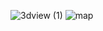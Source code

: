 ![3dview (1)](https://github.com/user-attachments/assets/3a5104bd-3104-434b-8113-9902ea0af9e8)
![map](https://github.com/user-attachments/assets/03738a29-52b5-43cf-9d02-c6e52eab3209)
